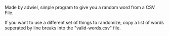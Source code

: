 Made by adwiel, simple program to give you a random word from a CSV File. 



If you want to use a different set of things to randomize, copy a list of words seperated by line breaks into the "valid-words.csv" file.
